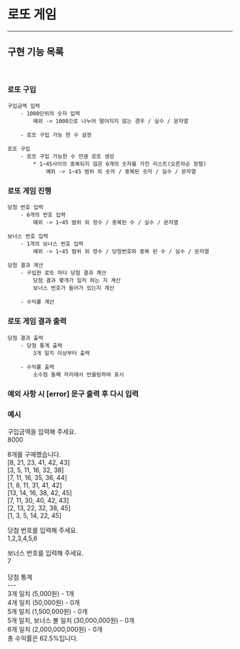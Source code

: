 # 로또 게임

---

## 구현 기능 목록

<br/>

### 로또 구입

```
구입금액 입력
    - 1000단위의 숫자 입력 
        예외 -> 1000으로 나누어 떨어지지 않는 경우 / 실수 / 문자열
        
    - 로또 구입 가능 한 수 설정
```

```
로또 구입
    - 로또 구입 가능한 수 만큼 로또 생성
        * 1~45사이의 중복되지 않은 6개의 숫자를 가진 리스트(오른차순 정렬)
            예외 -> 1~45 범위 외 숫자 / 중복된 숫자 / 실수 / 문자열
```

### 로또 게임 진행

```
당첨 번호 입력
    - 6개의 번호 입력 
        예외 -> 1~45 범위 외 정수 / 중복된 수 / 실수 / 문자열
```

```
보너스 번호 입력
    - 1개의 보너스 번호 입력 
        예외 -> 1~45 범위 외 정수 / 당첨번호와 중복 된 수 / 실수 / 문자열
```

```
당첨 결과 계산
    - 구입한 로또 마다 당첨 결과 계산 
        당첨 결과 몇개가 일치 하는 지 계산
        보너스 번호가 들어가 있는지 계산
        
    - 수익률 계산
```

### 로또 게임 결과 출력

```
당첨 결과 출력
    - 당첨 통계 출력
        3개 일치 이상부터 출력
        
    - 수익률 출력
        소수점 둘째 자리에서 반올림하여 표시
```

### 예외 사항 시 [error] 문구 출력 후 다시 입력

### 예시

구입금액을 입력해 주세요.<br>
8000

8개를 구매했습니다.<br>
[8, 21, 23, 41, 42, 43]<br>
[3, 5, 11, 16, 32, 38]<br>
[7, 11, 16, 35, 36, 44]<br>
[1, 8, 11, 31, 41, 42]<br>
[13, 14, 16, 38, 42, 45]<br>
[7, 11, 30, 40, 42, 43]<br>
[2, 13, 22, 32, 38, 45]<br>
[1, 3, 5, 14, 22, 45]

당첨 번호를 입력해 주세요.<br>
1,2,3,4,5,6

보너스 번호를 입력해 주세요.<br>
7<br><br>
당첨 통계<br>
---<br>
3개 일치 (5,000원) - 1개<br>
4개 일치 (50,000원) - 0개<br>
5개 일치 (1,500,000원) - 0개<br>
5개 일치, 보너스 볼 일치 (30,000,000원) - 0개<br>
6개 일치 (2,000,000,000원) - 0개<br>
총 수익률은 62.5%입니다.